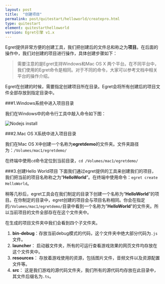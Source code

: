 ```yaml
---
layout: post
title:  "创建项目"
permalink: post/quitestart/helloworld/createpro.html
type: quitestart
element: quitestarthelloworld
version: Egret引擎 v1.x
---
```



Egret提供非常方便的创建工具，我们把创建后的文件总和称之为**项目**。在后面的操作中，我们对创建的项目进行操作，具体创建步骤如下：

>需要注意的是Egret支持Windows和Mac OS X 两个平台。在不同平台中，我们使用的Egret命令是相同。对于不同的命令，大家可以参考文档中相关平台的操作介绍。

Egret在创建的时候，需要指定创建项目所在目录。Egret会将所有创建后的项目文件全部存放到指定目录中。

###1.Windows系统中进入项目目录

我们在Windows中的命令行工具中敲入命令如下图：

![Nodejs install]({{site.baseurl}}/assets/img/createprowin1.png)


###2.Mac OS X系统中进入项目目录

我们在Mac OS X中创建一个名称为**egretdemo**的文件夹。文件夹路径为：`/Volumes/mac1/egretdemo/`

在终端中使用`cd`命令定位到当前目录，`cd /Volumes/mac1/egretdemo/`

###3.创建Hello World项目
下面我们通过egret提供的工具来创建我们的项目，我们把当前的项目名称称之为“**HelloWorld**”。在终端中使用命令：`egret create HelloWorld`。

稍等几秒后，egret工具会在我们制定的目录下创建一个名称为“**HelloWorld**”的项目。在你制定的目录中，egret创建的项目会与项目名称相同。你会在指定的`/Volumes/mac1/egretdemo/`目录中看到一个名称为"**HelloWorld**"的文件夹。所以当前项目的文件全部存在在这个文件夹中。

在生成的项目文件夹中我们会看到四个子文件夹。

1. **bin-debug**：存放当前debug模式的代码，这个文件夹中绝大部分代码为`.js`文件。
2. **launcher**： 启动器文件夹，所有的可运行查看游戏效果的网页文件均存放在这个文件夹中。
3. **resources**： 存放着游戏使用的资源，包括图片文件，音频文件以及资源配置文件等。
4. **src**： 这是我们游戏的源代码文件夹，我们所有的源代码均存放在此目录中，其文件后缀名为`.ts`。


